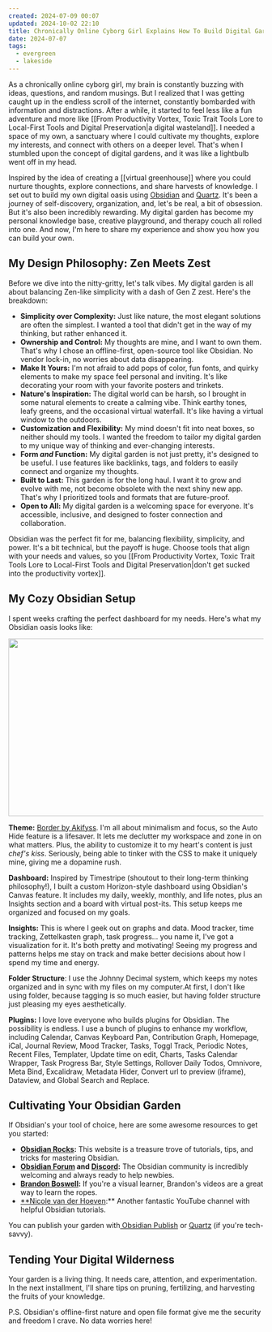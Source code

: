 ```yaml
---
created: 2024-07-09 00:07
updated: 2024-10-02 22:10
title: Chronically Online Cyborg Girl Explains How To Build Digital Garden
date: 2024-07-07
tags:
  - evergreen
  - lakeside
---
```

As a chronically online cyborg girl, my brain is constantly buzzing with ideas, questions, and random musings. But I realized that I was getting caught up in the endless scroll of the internet, constantly bombarded with information and distractions. After a while, it started to feel less like a fun adventure and more like [[From Productivity Vortex, Toxic Trait Tools Lore to Local-First Tools and Digital Preservation|a digital wasteland]]. I needed a space of my own, a sanctuary where I could cultivate my thoughts, explore my interests, and connect with others on a deeper level. That's when I stumbled upon the concept of digital gardens, and it was like a lightbulb went off in my head.

Inspired by the idea of creating a [[virtual greenhouse]] where you could nurture thoughts, explore connections, and share harvests of knowledge. I set out to build my own digital oasis using [Obsidian](https://help.obsidian.md/import/markdown) and [Quartz](https://github.com/jackyzha0/quartz). It's been a journey of self-discovery, organization, and, let's be real, a bit of obsession. But it's also been incredibly rewarding. My digital garden has become my personal knowledge base, creative playground, and therapy couch all rolled into one. And now, I'm here to share my experience and show you how you can build your own.

## My Design Philosophy: Zen Meets Zest

Before we dive into the nitty-gritty, let's talk vibes. My digital garden is all about balancing Zen-like simplicity with a dash of Gen Z zest. Here's the breakdown: 

- **Simplicity over Complexity:** Just like nature, the most elegant solutions are often the simplest. I wanted a tool that didn't get in the way of my thinking, but rather enhanced it. 
- **Ownership and Control:** My thoughts are mine, and I want to own them. That's why I chose an offline-first, open-source tool like Obsidian. No vendor lock-in, no worries about data disappearing. 
- **Make It Yours:** I'm not afraid to add pops of color, fun fonts, and quirky elements to make my space feel personal and inviting. It's like decorating your room with your favorite posters and trinkets. 
- **Nature's Inspiration:** The digital world can be harsh, so I brought in some natural elements to create a calming vibe. Think earthy tones, leafy greens, and the occasional virtual waterfall. It's like having a virtual window to the outdoors. 
- **Customization and Flexibility:** My mind doesn't fit into neat boxes, so neither should my tools. I wanted the freedom to tailor my digital garden to my unique way of thinking and ever-changing interests.
- **Form _and_ Function:** My digital garden is not just pretty, it's designed to be useful. I use features like backlinks, tags, and folders to easily connect and organize my thoughts. 
- **Built to Last:** This garden is for the long haul. I want it to grow and evolve with me, not become obsolete with the next shiny new app. That's why I prioritized tools and formats that are future-proof. 
- **Open to All:** My digital garden is a welcoming space for everyone. It's accessible, inclusive, and designed to foster connection and collaboration.

Obsidian was the perfect fit for me, balancing flexibility, simplicity, and power. It's a bit technical, but the payoff is huge. Choose tools that align with your needs and values, so you [[From Productivity Vortex, Toxic Trait Tools Lore to Local-First Tools and Digital Preservation|don't get sucked into the productivity vortex]].

## My Cozy Obsidian Setup

I spent weeks crafting the perfect dashboard for my needs. Here's what my Obsidian oasis looks like:

<img src=".alta's-obsidian.png" width="1200px" height="350px">

**Theme:** [Border by Akifyss](https://github.com/Akifyss/obsidian-border/blob/main/presets.md). I'm all about minimalism and focus, so the Auto Hide feature is a lifesaver. It lets me declutter my workspace and zone in on what matters. Plus, the ability to customize it to my heart's content is just _chef's kiss_. Seriously, being able to tinker with the CSS to make it uniquely mine, giving me a dopamine rush.  

**Dashboard:** Inspired by Timestripe (shoutout to their long-term thinking philosophy!), I built a custom Horizon-style dashboard using Obsidian's Canvas feature. It includes my daily, weekly, monthly, and life notes, plus an Insights section and a board with virtual post-its. This setup keeps me organized and focused on my goals. 

**Insights:** This is where I geek out on graphs and data. Mood tracker, time tracking, Zettelkasten graph, task progress... you name it, I've got a visualization for it. It's both pretty and motivating! Seeing my progress and patterns helps me stay on track and make better decisions about how I spend my time and energy. 

**Folder Structure**: I use the Johnny Decimal system, which keeps my notes organized and in sync with my files on my computer.At first, I don't like using folder, because tagging is so much easier, but having folder structure just pleasing my eyes aesthetically.  

**Plugins:** I love love everyone who builds plugins for Obsidian. The possibility is endless. I use a bunch of plugins to enhance my workflow, including Calendar, Canvas Keyboard Pan, Contribution Graph, Homepage, iCal, Journal Review, Mood Tracker, Tasks, Toggl Track, Periodic Notes, Recent Files, Templater, Update time on edit, Charts, Tasks Calendar Wrapper, Task Progress Bar, Style Settings, Rollover Daily Todos, Omnivore, Meta Bind, Excalidraw, Metadata Hider, Convert url to preview (iframe), Dataview, and Global Search and Replace.

## Cultivating Your Obsidian Garden

If Obsidian's your tool of choice, here are some awesome resources to get you started:

- **[Obsidian Rocks](https://obsidian.rocks/):** This website is a treasure trove of tutorials, tips, and tricks for mastering Obsidian.
- **[Obsidian Forum](https://forum.obsidian.md/) and [Discord](https://discord.gg/obsidianmd):** The Obsidian community is incredibly welcoming and always ready to help newbies.
- **[Brandon Boswell](https://www.youtube.com/@BrandonKBoswell):** If you're a visual learner, Brandon's videos are a great way to learn the ropes.
- [**Nicole van der Hoeven](https://www.youtube.com/@nicolevdh):** Another fantastic YouTube channel with helpful Obsidian tutorials.

You can publish your garden with[ Obsidian Publish](https://obsidian.md/publish) or [Quartz](https://quartz.jzhao.xyz/) (if you're tech-savvy).

## Tending Your Digital Wilderness

Your garden is a living thing. It needs care, attention, and experimentation. In the next installment, I'll share tips on pruning, fertilizing, and harvesting the fruits of your knowledge.

P.S. Obsidian's offline-first nature and open file format give me the security and freedom I crave. No data worries here!